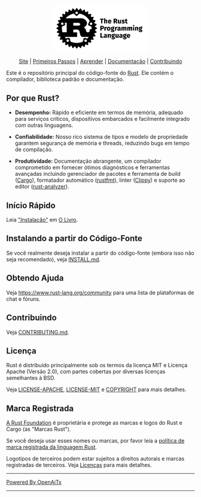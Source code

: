 <div align="center">
  <picture>
    <source media="(prefers-color-scheme: dark)" srcset="https://raw.githubusercontent.com/rust-lang/www.rust-lang.org/master/static/images/rust-social-wide-dark.svg">
    <source media="(prefers-color-scheme: light)" srcset="https://raw.githubusercontent.com/rust-lang/www.rust-lang.org/master/static/images/rust-social-wide-light.svg">
    <img alt="A Linguagem de Programação Rust: Uma linguagem que capacita todos a construir softwares confiáveis e eficientes"
         src="https://raw.githubusercontent.com/rust-lang/www.rust-lang.org/master/static/images/rust-social-wide-light.svg"
         width="50%">
  </picture>

[Site][Rust] | [Primeiros Passos] | [Aprender] | [Documentação] | [Contribuindo]
</div>

Este é o repositório principal do código-fonte do [Rust]. Ele contém o compilador,
biblioteca padrão e documentação.

[Rust]: https://www.rust-lang.org/
[Primeiros Passos]: https://www.rust-lang.org/learn/get-started
[Aprender]: https://www.rust-lang.org/learn
[Documentação]: https://www.rust-lang.org/learn#learn-use
[Contribuindo]: CONTRIBUTING.md

## Por que Rust?

- **Desempenho:** Rápido e eficiente em termos de memória, adequado para serviços críticos, dispositivos embarcados e facilmente integrado com outras linguagens.

- **Confiabilidade:** Nosso rico sistema de tipos e modelo de propriedade garantem segurança de memória e threads, reduzindo bugs em tempo de compilação.

- **Produtividade:** Documentação abrangente, um compilador comprometido em fornecer ótimos diagnósticos e ferramentas avançadas incluindo gerenciador de pacotes e ferramenta de build ([Cargo]), formatador automático ([rustfmt]), linter ([Clippy]) e suporte ao editor ([rust-analyzer]).

[Cargo]: https://github.com/rust-lang/cargo
[rustfmt]: https://github.com/rust-lang/rustfmt
[Clippy]: https://github.com/rust-lang/rust-clippy
[rust-analyzer]: https://github.com/rust-lang/rust-analyzer

## Início Rápido

Leia ["Instalação"] em [O Livro].

["Instalação"]: https://doc.rust-lang.org/book/ch01-01-installation.html
[O Livro]: https://doc.rust-lang.org/book/index.html

## Instalando a partir do Código-Fonte

Se você realmente deseja instalar a partir do código-fonte (embora isso não seja recomendado), veja
[INSTALL.md](INSTALL.md).

## Obtendo Ajuda

Veja https://www.rust-lang.org/community para uma lista de plataformas de chat e fóruns.

## Contribuindo

Veja [CONTRIBUTING.md](CONTRIBUTING.md).

## Licença

Rust é distribuído principalmente sob os termos da licença MIT e
Licença Apache (Versão 2.0), com partes cobertas por diversas licenças
semelhantes à BSD.

Veja [LICENSE-APACHE](LICENSE-APACHE), [LICENSE-MIT](LICENSE-MIT) e
[COPYRIGHT](COPYRIGHT) para mais detalhes.

## Marca Registrada

[A Rust Foundation][rust-foundation] é proprietária e protege as marcas e logos do Rust e Cargo (as "Marcas Rust").

Se você deseja usar esses nomes ou marcas, por favor leia a
[política de marca registrada da linguagem Rust][trademark-policy].

Logotipos de terceiros podem estar sujeitos a direitos autorais e marcas registradas de terceiros. Veja
[Licenças][policies-licenses] para mais detalhes.

[rust-foundation]: https://rustfoundation.org/
[trademark-policy]: https://rustfoundation.org/policy/rust-trademark-policy/
[policies-licenses]: https://www.rust-lang.org/policies/licenses


---


[Powered By OpenAiTx](https://github.com/OpenAiTx/OpenAiTx)


---